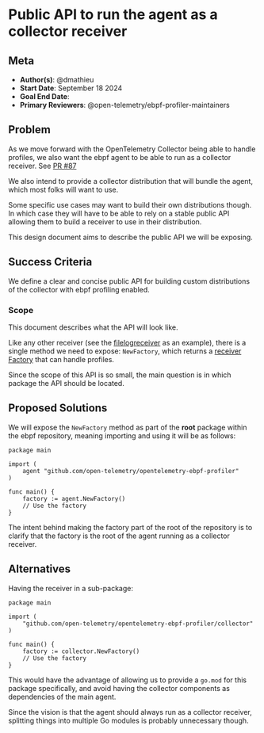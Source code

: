 # Public API to run the agent as a collector receiver

## Meta

- **Author(s)**: @dmathieu
- **Start Date**: September 18 2024
- **Goal End Date**:
- **Primary Reviewers**: @open-telemetry/ebpf-profiler-maintainers

## Problem

As we move forward with the OpenTelemetry Collector being able to handle
profiles, we also want the ebpf agent to be able to run as a collector
receiver.
See [PR #87](https://github.com/open-telemetry/opentelemetry-ebpf-profiler/pull/87)

We also intend to provide a collector distribution that will bundle the agent,
which most folks will want to use.

Some specific use cases may want to build their own distributions though. In
which case they will have to be able to rely on a stable public API allowing
them to build a receiver to use in their distribution.

This design document aims to describe the public API we will be exposing.

## Success Criteria

We define a clear and concise public API for building custom distributions of the collector with ebpf profiling enabled.

### Scope

This document describes what the API will look like.

Like any other receiver (see the
[filelogreceiver](https://pkg.go.dev/github.com/open-telemetry/opentelemetry-collector-contrib/receiver/filelogreceiver)
as an example), there is a single method we need to expose: `NewFactory`, which
returns a [receiver
Factory](https://pkg.go.dev/go.opentelemetry.io/collector/receiver#Factory)
that can handle profiles.

Since the scope of this API is so small, the main question is in which package
the API should be located.

## Proposed Solutions

We will expose the `NewFactory` method as part of the **root** package within
the ebpf repository, meaning importing and using it will be as follows:

```golang
package main

import (
	agent "github.com/open-telemetry/opentelemetry-ebpf-profiler"
)

func main() {
	factory := agent.NewFactory()
	// Use the factory
}
```

The intent behind making the factory part of the root of the repository is to
clarify that the factory is the root of the agent running as a
collector receiver.

## Alternatives

Having the receiver in a sub-package:

```golang
package main

import (
	"github.com/open-telemetry/opentelemetry-ebpf-profiler/collector"
)

func main() {
	factory := collector.NewFactory()
	// Use the factory
}
```

This would have the advantage of allowing us to provide a `go.mod` for this
package specifically, and avoid having the collector components as dependencies
of the main agent.

Since the vision is that the agent should always run as a collector receiver,
splitting things into multiple Go modules is probably unnecessary though.
